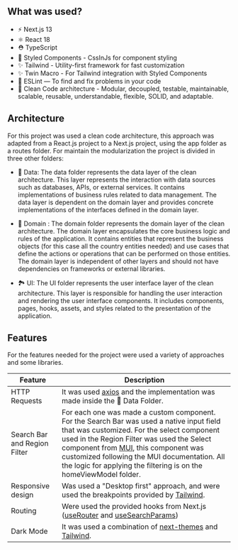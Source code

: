 ## What was used?

- ⚡️ Next.js 13
- ⚛️ React 18
- ⛑ TypeScript
- 💅 Styled Components - CssInJs for component styling
- ✨ Tailwind - Utility-first framework for fast customization
- ✨ Twin Macro - For Tailwind integration with Styled Components
- 📏 ESLint — To find and fix problems in your code
- 🎯 Clean Code architecture - Modular, decoupled, testable, maintainable, scalable, reusable, understandable, flexible, SOLID, and adaptable.

## Architecture

For this project was used a clean code architecture, this approach was adapted from a React.js project to a Next.js project, using the app folder as a routes folder. For maintain the modularization the project is divided in three other folders:

- 📀 Data: The data folder represents the data layer of the clean architecture. This layer represents the interaction with data sources such as databases, APIs, or external services. It contains implementations of business rules related to data management. The data layer is dependent on the domain layer and provides concrete implementations of the interfaces defined in the domain layer.

- 📂 Domain : The domain folder represents the domain layer of the clean architecture. The domain layer encapsulates the core business logic and rules of the application. It contains entities that represent the business objects (for this case all the country entities needed) and use cases that define the actions or operations that can be performed on those entities. The domain layer is independent of other layers and should not have dependencies on frameworks or external libraries.

- 🏞️ UI: The UI folder represents the user interface layer of the clean architecture. This layer is responsible for handling the user interaction and rendering the user interface components. It includes components, pages, hooks, assets, and styles related to the presentation of the application.

## Features

For the features needed for the project were used a variety of approaches and some libraries.

| Feature                      | Description                                                                                                                                                                                                                                                                                                                                                                                     |
| ---------------------------- | ----------------------------------------------------------------------------------------------------------------------------------------------------------------------------------------------------------------------------------------------------------------------------------------------------------------------------------------------------------------------------------------------- |
| HTTP Requests                | It was used [axios](https://www.npmjs.com/package/axios) and the implementation was made inside the 📀 Data Folder.                                                                                                                                                                                                                                                                             |
| Search Bar and Region Filter | For each one was made a custom component. For the Search Bar was used a native input field that was customized. For the select component used in the Region Filter was used the Select component from [MUI](https://mui.com/material-ui/react-select/), this component was customized following the MUI documentation. All the logic for applying the filtering is on the homeViewModel folder. |
| Responsive design            | Was used a "Desktop first" approach, and were used the breakpoints provided by [Tailwind](https://tailwindcss.com/docs/screens).                                                                                                                                                                                                                                                                |
| Routing                      | Were used the provided hooks from Next.js ([useRouter](https://nextjs.org/docs/app/api-reference/functions/use-router) and [useSearchParams](https://nextjs.org/docs/app/api-reference/functions/use-search-params))                                                                                                                                                                            |
| Dark Mode                    | It was used a combination of [next-themes](https://www.npmjs.com/package/next-themes) and [Tailwind](https://tailwindcss.com/docs/dark-mode#toggling-dark-mode-manually).                                                                                                                                                                                                                       |
